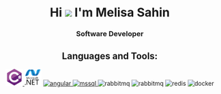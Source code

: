  <h1 align="center"> Hi <img src="https://raw.githubusercontent.com/MartinHeinz/MartinHeinz/master/wave.gif" width="30px" /> I'm Melisa Sahin </h1> <h3 align="center">Software Developer</h3> <div style="margin-left: 290px;"> <p align="left">
 
</div>
<h2 align="center">Languages and Tools:</h2>
<p align="center">
<a href="https://www.w3schools.com/cs/" target="_blank" rel="noreferrer"> <img src="https://raw.githubusercontent.com/devicons/devicon/master/icons/csharp/csharp-original.svg" alt="csharp" width="40" height="40"/> </a>
 <a > <img src="https://raw.githubusercontent.com/devicons/devicon/master/icons/dot-net/dot-net-original-wordmark.svg" alt="dotnet" width="40" height="40" /> </a>
<a href="https://angular.io" target="_blank" rel="noreferrer"> <img src="https://angular.io/assets/images/logos/angular/angular.svg" alt="angular" width="40" height="40"/> </a>
 <a href="https://www.microsoft.com/en-us/sql-server" target="_blank" rel="noreferrer"> <img src="https://www.svgrepo.com/show/303229/microsoft-sql-server-logo.svg" alt="mssql" width="40" height="40"/> </a>  <a target="_blank" rel="noreferrer"> <img src="https://www.vectorlogo.zone/logos/postgresql/postgresql-ar21.svg" alt="rabbitmq" width="40" height="40"/> </a>
</a> <a target="_blank" rel="noreferrer"> <img src="https://www.vectorlogo.zone/logos/rabbitmq/rabbitmq-icon.svg" alt="rabbitmq" width="40" height="40"/> </a> <a target="_blank" rel="noreferrer">  <img src="https://www.vectorlogo.zone/logos/redis/redis-icon.svg" alt="redis" width="40" height="40"/> </a>
   <a target="_blank" rel="noreferrer">  <img src="https://www.vectorlogo.zone/logos/docker/docker-official.svg" alt="docker" width="40" height="40"/> </a>
  </p>



